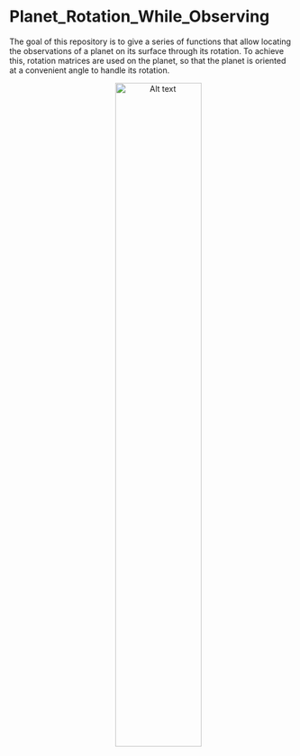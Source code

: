# Planet_Rotation_While_Observing


The goal of this repository is to give a series of functions that allow locating the observations of a planet on its surface through its rotation. 
To achieve this, rotation matrices are used on the planet, so that the planet is oriented at a convenient angle to handle its rotation.

<img
  src="RotatedSaturn.jpg"
  alt="Alt text"
  title="reconstruction of Saturn considering the rotation from several observations"
  style="display: block;
  margin-left: 25%;
  margin-right: 25%;
  width: 55%;
  text-align: center;"></center>

